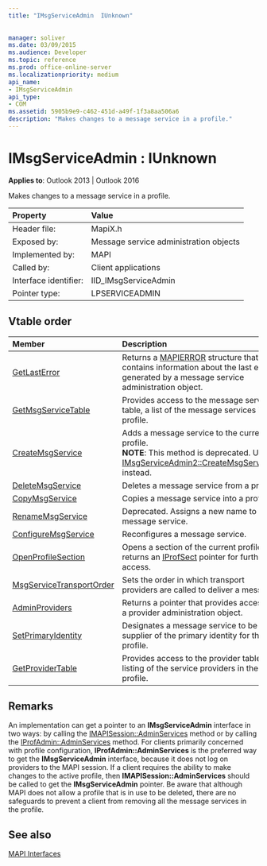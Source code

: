 ```yaml
---
title: "IMsgServiceAdmin  IUnknown"
 
 
manager: soliver
ms.date: 03/09/2015
ms.audience: Developer
ms.topic: reference
ms.prod: office-online-server
ms.localizationpriority: medium
api_name:
- IMsgServiceAdmin
api_type:
- COM
ms.assetid: 5905b9e9-c462-451d-a49f-1f3a8aa506a6
description: "Makes changes to a message service in a profile."
---
```


# IMsgServiceAdmin : IUnknown

  
  
**Applies to**: Outlook 2013 | Outlook 2016 
  
Makes changes to a message service in a profile.
  
|Property |Value |
|:-----|:-----|
|Header file:  <br/> |MapiX.h  <br/> |
|Exposed by:  <br/> |Message service administration objects  <br/> |
|Implemented by:  <br/> |MAPI  <br/> |
|Called by:  <br/> |Client applications  <br/> |
|Interface identifier:  <br/> |IID_IMsgServiceAdmin  <br/> |
|Pointer type:  <br/> |LPSERVICEADMIN  <br/> |
   
## Vtable order

|Member |Description |
|:-----|:-----|
|[GetLastError](imsgserviceadmin-getlasterror.md) <br/> |Returns a [MAPIERROR](mapierror.md) structure that contains information about the last error generated by a message service administration object. |
|[GetMsgServiceTable](imsgserviceadmin-getmsgservicetable.md) <br/> |Provides access to the message service table, a list of the message services in the profile. |
|[CreateMsgService](imsgserviceadmin-createmsgservice.md) <br/> |Adds a message service to the current profile. <br/>**NOTE**: This method is deprecated. Use [IMsgServiceAdmin2::CreateMsgServiceEx](imsgserviceadmin2-createmsgserviceex.md) instead.           |
|[DeleteMsgService](imsgserviceadmin-deletemsgservice.md) <br/> |Deletes a message service from a profile. |
|[CopyMsgService](imsgserviceadmin-copymsgservice.md) <br/> |Copies a message service into a profile. |
|[RenameMsgService](imsgserviceadmin-renamemsgservice.md) <br/> |Deprecated. Assigns a new name to a message service. |
|[ConfigureMsgService](imsgserviceadmin-configuremsgservice.md) <br/> |Reconfigures a message service. |
|[OpenProfileSection](imsgserviceadmin-openprofilesection.md) <br/> |Opens a section of the current profile and returns an [IProfSect](iprofsectimapiprop.md) pointer for further access. |
|[MsgServiceTransportOrder](imsgserviceadmin-msgservicetransportorder.md) <br/> |Sets the order in which transport providers are called to deliver a message. |
|[AdminProviders](imsgserviceadmin-adminproviders.md) <br/> |Returns a pointer that provides access to a provider administration object. |
|[SetPrimaryIdentity](imsgserviceadmin-setprimaryidentity.md) <br/> |Designates a message service to be the supplier of the primary identity for the profile. |
|[GetProviderTable](imsgserviceadmin-getprovidertable.md) <br/> |Provides access to the provider table, a listing of the service providers in the profile. |
   
## Remarks

An implementation can get a pointer to an **IMsgServiceAdmin** interface in two ways: by calling the [IMAPISession::AdminServices](imapisession-adminservices.md) method or by calling the [IProfAdmin::AdminServices](iprofadmin-adminservices.md) method. For clients primarily concerned with profile configuration, **IProfAdmin::AdminServices** is the preferred way to get the **IMsgServiceAdmin** interface, because it does not log on providers to the MAPI session. If a client requires the ability to make changes to the active profile, then **IMAPISession::AdminServices** should be called to get the **IMsgServiceAdmin** pointer. Be aware that although MAPI does not allow a profile that is in use to be deleted, there are no safeguards to prevent a client from removing all the message services in the profile. 
  
## See also



[MAPI Interfaces](mapi-interfaces.md)

